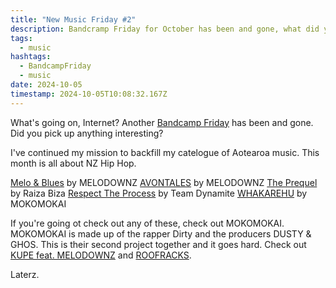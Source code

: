 ```yaml
---
title: "New Music Friday #2"
description: Bandcramp Friday for October has been and gone, what did you pick up?
tags:
  - music
hashtags:
  - BandcampFriday
  - music
date: 2024-10-05
timestamp: 2024-10-05T10:08:32.167Z
---
```


What's going on, Internet? Another [Bandcamp Friday](https://isitbandcampfriday.com/) has been and gone. Did you pick up anything interesting?

I've continued my mission to backfill my catelogue of Aotearoa music. This month is all about NZ Hip Hop.

[Melo & Blues](https://melodownz.bandcamp.com/album/melo-blues) by MELODOWNZ
[AVONTALES](https://melodownz.bandcamp.com/album/avontales) by MELODOWNZ
[The Prequel](https://raizabiza.bandcamp.com/album/the-prequel) by Raiza Biza
[Respect The Process](https://teamdynamite.bandcamp.com/album/respect-the-process) by Team Dynamite
[WHAKAREHU](https://mokomokaiboyz.bandcamp.com/album/whakarehu-2) by MOKOMOKAI

If you're going ot check out any of these, check out MOKOMOKAI. MOKOMOKAI is made up of the rapper Dirty and the producers DUSTY & GHOS. This is their second project together and it goes hard. Check out [KUPE feat. MELODOWNZ](https://www.youtube.com/watch?v=HEwGqhqzkCk) and [ROOFRACKS](https://www.youtube.com/watch?v=EI4xGuLC7GI).

Laterz.